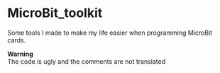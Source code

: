 # MicroBit_toolkit
Some tools I made to make my life easier when programming MicroBit cards.  


**Warning**  
The code is ugly and the comments are not translated

